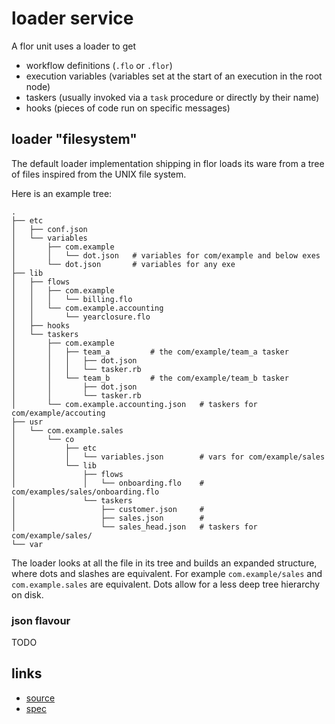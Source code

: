 
# loader service

A flor unit uses a loader to get

* workflow definitions (`.flo` or `.flor`)
* execution variables (variables set at the start of an execution in the root node)
* taskers (usually invoked via a `task` procedure or directly by their name)
* hooks (pieces of code run on specific messages)

## loader "filesystem"

The default loader implementation shipping in flor loads its ware from a tree of files inspired from the UNIX file system.

Here is an example tree:
```
.
├── etc
│   ├── conf.json
│   └── variables
│       ├── com.example
│       │   └── dot.json   # variables for com/example and below exes
│       └── dot.json       # variables for any exe
├── lib
│   ├── flows
│   │   ├── com.example
│   │   │   └── billing.flo
│   │   └── com.example.accounting
│   │       └── yearclosure.flo
│   ├── hooks
│   └── taskers
│       ├── com.example
│       │   ├── team_a         # the com/example/team_a tasker
│       │   │   ├── dot.json
│       │   │   └── tasker.rb
│       │   └── team_b         # the com/example/team_b tasker
│       │       ├── dot.json
│       │       └── tasker.rb
│       └── com.example.accounting.json   # taskers for com/example/accouting
├── usr
│   └── com.example.sales
│       └── co
│           ├── etc
│           │   └── variables.json        # vars for com/example/sales
│           └── lib
│               ├── flows
│               │   └── onboarding.flo    # com/examples/sales/onboarding.flo
│               └── taskers
│                   ├── customer.json     #
│                   ├── sales.json        #
│                   └── sales_head.json   # taskers for com/example/sales/
└── var
```

The loader looks at all the file in its tree and builds an expanded structure, where dots and slashes are equivalent. For example `com.example/sales` and `com.example.sales` are equivalent. Dots allow for a less deep tree hierarchy on disk.

### json flavour

TODO


## links

* [source](https://github.com/floraison/flor/tree/master/lib/flor/unit/loader.rb)
* [spec](https://github.com/floraison/flor/tree/master/spec/unit/loader_spec.rb)

